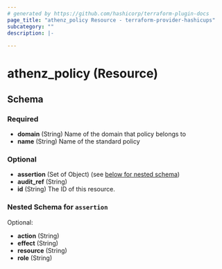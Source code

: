 ```yaml
---
# generated by https://github.com/hashicorp/terraform-plugin-docs
page_title: "athenz_policy Resource - terraform-provider-hashicups"
subcategory: ""
description: |-
  
---
```


# athenz_policy (Resource)





<!-- schema generated by tfplugindocs -->
## Schema

### Required

- **domain** (String) Name of the domain that policy belongs to
- **name** (String) Name of the standard policy

### Optional

- **assertion** (Set of Object) (see [below for nested schema](#nestedatt--assertion))
- **audit_ref** (String)
- **id** (String) The ID of this resource.

<a id="nestedatt--assertion"></a>
### Nested Schema for `assertion`

Optional:

- **action** (String)
- **effect** (String)
- **resource** (String)
- **role** (String)



